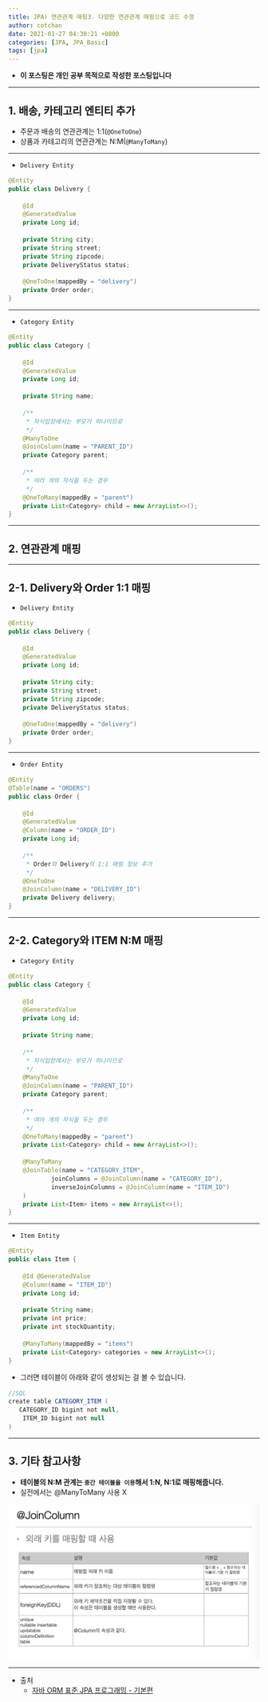 ```yaml
---
title: JPA) 연관관계 매핑3. 다양한 연관관계 매핑으로 코드 수정 
author: cotchan 
date: 2021-01-27 04:30:21 +0800 
categories: [JPA, JPA_Basic]
tags: [jpa] 
---
```


+ **이 포스팅은 개인 공부 목적으로 작성한 포스팅입니다**

---

## 1. 배송, 카테고리 엔티티 추가

+ 주문과 배송의 연관관계는 1:1(`@OneToOne`)
+ 상품과 카테고리의 연관관계는 N:M(`@ManyToMany`)

---

+ `Delivery Entity`

```java
@Entity
public class Delivery {

    @Id
    @GeneratedValue
    private Long id;

    private String city;
    private String street;
    private String zipcode;
    private DeliveryStatus status;

    @OneToOne(mappedBy = "delivery")
    private Order order;
}
```

---

+ `Category Entity`

```java
@Entity
public class Category {

    @Id
    @GeneratedValue
    private Long id;

    private String name;

    /**
     * 자식입장에서는 부모가 하나이므로
     */
    @ManyToOne
    @JoinColumn(name = "PARENT_ID")
    private Category parent;

    /**
     * 여러 개의 자식을 두는 경우
     */
    @OneToMany(mappedBy = "parent")
    private List<Category> child = new ArrayList<>();
}
```

---

## 2. 연관관계 매핑

---

## 2-1. Delivery와 Order 1:1 매핑

+ `Delivery Entity`

```java
@Entity
public class Delivery {

    @Id
    @GeneratedValue
    private Long id;

    private String city;
    private String street;
    private String zipcode;
    private DeliveryStatus status;

    @OneToOne(mappedBy = "delivery")
    private Order order;
}
```

---

+ `Order Entity`

```java
@Entity
@Table(name = "ORDERS")
public class Order {

    @Id
    @GeneratedValue
    @Column(name = "ORDER_ID")
    private Long id;

    /**
     * Order와 Delivery의 1:1 매핑 정보 추가
     */
    @OneToOne
    @JoinColumn(name = "DELIVERY_ID")
    private Delivery delivery;
}
```

---

## 2-2. Category와 ITEM N:M 매핑

+ `Category Entity`

```java
@Entity
public class Category {

    @Id
    @GeneratedValue
    private Long id;

    private String name;

    /**
     * 자식입장에서는 부모가 하나이므로
     */
    @ManyToOne
    @JoinColumn(name = "PARENT_ID")
    private Category parent;

    /**
     * 여러 개의 자식을 두는 경우
     */
    @OneToMany(mappedBy = "parent")
    private List<Category> child = new ArrayList<>();

    @ManyToMany
    @JoinTable(name = "CATEGORY_ITEM",
            joinColumns = @JoinColumn(name = "CATEGORY_ID"),
            inverseJoinColumns = @JoinColumn(name = "ITEM_ID")
    )
    private List<Item> items = new ArrayList<>();
}
```

---

+ `Item Entity`

```java
@Entity
public class Item {

    @Id @GeneratedValue
    @Column(name = "ITEM_ID")
    private Long id;

    private String name;
    private int price;
    private int stockQuantity;

    @ManyToMany(mappedBy = "items")
    private List<Category> categories = new ArrayList<>();
}
```

+ 그러면 테이블이 아래와 같이 생성되는 걸 볼 수 있습니다.

```java
//SQL
create table CATEGORY_ITEM (
   CATEGORY_ID bigint not null,
    ITEM_ID bigint not null
)
```

---

## 3. 기타 참고사항

+ **테이블의 N:M 관계는 `중간 테이블을 이용`해서 1:N, N:1로 매핑해줍니다.**
+ 실전에서는 @ManyToMany 사용 X

![Desktop View](/assets/img/post/jpa/2021-01-27-jpa-association-mapping5-01.png)

---

+ 출처
    + [자바 ORM 표준 JPA 프로그래밍 - 기본편](https://www.inflearn.com/course/ORM-JPA-Basic)
